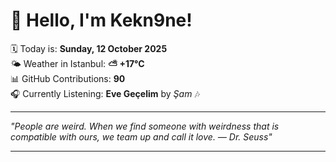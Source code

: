 # 👋 Hello, I'm Kekn9ne!

🗓️ Today is: **Sunday, 12 October 2025**  
🌤️ Weather in Istanbul: **⛅️  +17°C**  
📊 GitHub Contributions: **90**  
🎧 Currently Listening: **Eve Geçelim** by *Şam* 🎶

---

_"People are weird. When we find someone with weirdness that is compatible with ours, we team up and call it love. — *Dr. Seuss*"_

---
